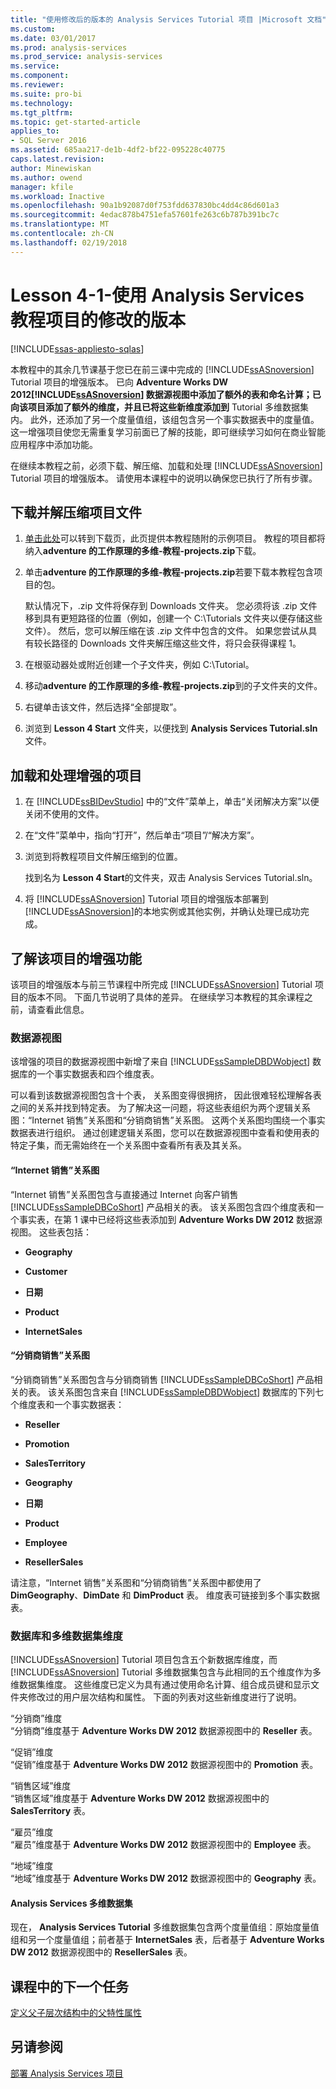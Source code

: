 ```yaml
---
title: "使用修改后的版本的 Analysis Services Tutorial 项目 |Microsoft 文档"
ms.custom: 
ms.date: 03/01/2017
ms.prod: analysis-services
ms.prod_service: analysis-services
ms.service: 
ms.component: 
ms.reviewer: 
ms.suite: pro-bi
ms.technology: 
ms.tgt_pltfrm: 
ms.topic: get-started-article
applies_to:
- SQL Server 2016
ms.assetid: 685aa217-de1b-4df2-bf22-095228c40775
caps.latest.revision: 
author: Minewiskan
ms.author: owend
manager: kfile
ms.workload: Inactive
ms.openlocfilehash: 90a1b92087d0f753fdd637830bc4dd4c86d601a3
ms.sourcegitcommit: 4edac878b4751efa57601fe263c6b787b391bc7c
ms.translationtype: MT
ms.contentlocale: zh-CN
ms.lasthandoff: 02/19/2018
---
```

# <a name="lesson-4-1---using-a-modified-version-of-the-analysis-services-tutorial-project"></a>Lesson 4-1-使用 Analysis Services 教程项目的修改的版本
[!INCLUDE[ssas-appliesto-sqlas](../includes/ssas-appliesto-sqlas.md)]

本教程中的其余几节课基于您已在前三课中完成的 [!INCLUDE[ssASnoversion](../includes/ssasnoversion-md.md)] Tutorial 项目的增强版本。 已向 **Adventure Works DW 2012[!INCLUDE[ssASnoversion](../includes/ssasnoversion-md.md)] 数据源视图中添加了额外的表和命名计算；已向该项目添加了额外的维度，并且已将这些新维度添加到**  Tutorial 多维数据集内。 此外，还添加了另一个度量值组，该组包含另一个事实数据表中的度量值。 这一增强项目使您无需重复学习前面已了解的技能，即可继续学习如何在商业智能应用程序中添加功能。  
  
在继续本教程之前，必须下载、解压缩、加载和处理 [!INCLUDE[ssASnoversion](../includes/ssasnoversion-md.md)] Tutorial 项目的增强版本。  请使用本课程中的说明以确保您已执行了所有步骤。  
  
## <a name="downloading-and-extracting-the-project-file"></a>下载并解压缩项目文件  
  
1.  [单击此处](https://github.com/Microsoft/sql-server-samples/releases/tag/adventureworks-analysis-services)可以转到下载页，此页提供本教程随附的示例项目。 教程的项目都将纳入**adventure 的工作原理的多维-教程-projects.zip**下载。  
  
2.  单击**adventure 的工作原理的多维-教程-projects.zip**若要下载本教程包含项目的包。  
  
    默认情况下，.zip 文件将保存到 Downloads 文件夹。 您必须将该 .zip 文件移到具有更短路径的位置（例如，创建一个 C:\Tutorials 文件夹以便存储这些文件）。  然后，您可以解压缩在该 .zip 文件中包含的文件。 如果您尝试从具有较长路径的 Downloads 文件夹解压缩这些文件，将只会获得课程 1。  
  
3.  在根驱动器处或附近创建一个子文件夹，例如 C:\Tutorial。  
  
4.  移动**adventure 的工作原理的多维-教程-projects.zip**到的子文件夹的文件。  
  
5.  右键单击该文件，然后选择“全部提取”。  
  
6.  浏览到 **Lesson 4 Start** 文件夹，以便找到 **Analysis Services Tutorial.sln** 文件。  
  
## <a name="loading-and-processing-the-enhanced-project"></a>加载和处理增强的项目  
  
1.  在 [!INCLUDE[ssBIDevStudio](../includes/ssbidevstudio-md.md)] 中的“文件”菜单上，单击“关闭解决方案”以便关闭不使用的文件。  
  
2.  在“文件”菜单中，指向“打开”，然后单击“项目”/“解决方案”。  
  
3.  浏览到将教程项目文件解压缩到的位置。  
  
    找到名为 **Lesson 4 Start**的文件夹，双击 Analysis Services Tutorial.sln。  
  
4.  将 [!INCLUDE[ssASnoversion](../includes/ssasnoversion-md.md)] Tutorial 项目的增强版本部署到 [!INCLUDE[ssASnoversion](../includes/ssasnoversion-md.md)]的本地实例或其他实例，并确认处理已成功完成。  
  
## <a name="understanding-the-enhancements-to-the-project"></a>了解该项目的增强功能  
该项目的增强版本与前三节课程中所完成 [!INCLUDE[ssASnoversion](../includes/ssasnoversion-md.md)] Tutorial 项目的版本不同。 下面几节说明了具体的差异。 在继续学习本教程的其余课程之前，请查看此信息。  
  
### <a name="data-source-view"></a>数据源视图  
该增强的项目的数据源视图中新增了来自 [!INCLUDE[ssSampleDBDWobject](../includes/sssampledbdwobject-md.md)] 数据库的一个事实数据表和四个维度表。  
  
可以看到该数据源视图包含十个表， <All Tables> 关系图变得很拥挤， 因此很难轻松理解各表之间的关系并找到特定表。 为了解决这一问题，将这些表组织为两个逻辑关系图：“Internet 销售”关系图和“分销商销售”关系图。 这两个关系图均围绕一个事实数据表进行组织。 通过创建逻辑关系图，您可以在数据源视图中查看和使用表的特定子集，而无需始终在一个关系图中查看所有表及其关系。  
  
#### <a name="internet-sales-diagram"></a>“Internet 销售”关系图  
“Internet 销售”关系图包含与直接通过 Internet 向客户销售 [!INCLUDE[ssSampleDBCoShort](../includes/sssampledbcoshort-md.md)] 产品相关的表。 该关系图包含四个维度表和一个事实表，在第 1 课中已经将这些表添加到 **Adventure Works DW 2012** 数据源视图。 这些表包括：  
  
-   **Geography**  
  
-   **Customer**  
  
-   **日期**  
  
-   **Product**  
  
-   **InternetSales**  
  
#### <a name="reseller-sales-diagram"></a>“分销商销售”关系图  
“分销商销售”关系图包含与分销商销售 [!INCLUDE[ssSampleDBCoShort](../includes/sssampledbcoshort-md.md)] 产品相关的表。 该关系图包含来自 [!INCLUDE[ssSampleDBDWobject](../includes/sssampledbdwobject-md.md)] 数据库的下列七个维度表和一个事实数据表：  
  
-   **Reseller**  
  
-   **Promotion**  
  
-   **SalesTerritory**  
  
-   **Geography**  
  
-   **日期**  
  
-   **Product**  
  
-   **Employee**  
  
-   **ResellerSales**  
  
请注意，“Internet 销售”关系图和“分销商销售”关系图中都使用了 **DimGeography**、**DimDate** 和 **DimProduct** 表。 维度表可链接到多个事实数据表。  
  
### <a name="database-and-cube-dimensions"></a>数据库和多维数据集维度  
[!INCLUDE[ssASnoversion](../includes/ssasnoversion-md.md)] Tutorial 项目包含五个新数据库维度，而 [!INCLUDE[ssASnoversion](../includes/ssasnoversion-md.md)] Tutorial 多维数据集包含与此相同的五个维度作为多维数据集维度。 这些维度已定义为具有通过使用命名计算、组合成员键和显示文件夹修改过的用户层次结构和属性。 下面的列表对这些新维度进行了说明。  
  
“分销商”维度  
“分销商”维度基于 **Adventure Works DW 2012** 数据源视图中的 **Reseller** 表。  
  
“促销”维度  
“促销”维度基于 **Adventure Works DW 2012** 数据源视图中的 **Promotion** 表。  
  
“销售区域”维度  
“销售区域”维度基于 **Adventure Works DW 2012** 数据源视图中的 **SalesTerritory** 表。  
  
“雇员”维度  
“雇员”维度基于 **Adventure Works DW 2012** 数据源视图中的 **Employee** 表。  
  
“地域”维度  
“地域”维度基于 **Adventure Works DW 2012** 数据源视图中的 **Geography** 表。  
  
#### <a name="analysis-services-cube"></a>Analysis Services 多维数据集  
现在， **Analysis Services Tutorial** 多维数据集包含两个度量值组：原始度量值组和另一个度量值组；前者基于 **InternetSales** 表，后者基于 **Adventure Works DW 2012** 数据源视图中的 **ResellerSales** 表。  
  
## <a name="next-task-in-lesson"></a>课程中的下一个任务  
[定义父子层次结构中的父特性属性](../analysis-services/lesson-4-2-defining-parent-attribute-properties-in-a-parent-child-hierarchy.md)  
  
## <a name="see-also"></a>另请参阅  
[部署 Analysis Services 项目](../analysis-services/lesson-2-5-deploying-an-analysis-services-project.md)  
  
